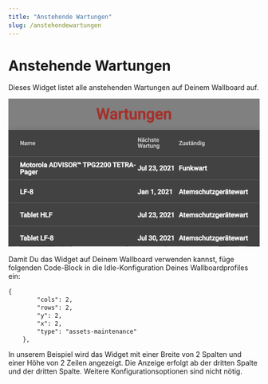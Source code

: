```yaml
---
title: "Anstehende Wartungen"
slug: /anstehendewartungen
---
```


# Anstehende Wartungen

Dieses Widget listet alle anstehenden Wartungen auf Deinem Wallboard auf.


![](/img/Bildschirmfoto-2021-11-14-um-20.15.13.png)



Damit Du das Widget auf Deinem Wallboard verwenden kannst, füge folgenden Code-Block in die Idle-Konfiguration Deines Wallboardprofiles ein:



```
{
        "cols": 2,
        "rows": 2,
        "y": 2,
        "x": 2,
        "type": "assets-maintenance"
    },
```



In unserem Beispiel wird das Widget mit einer Breite von 2 Spalten und einer Höhe von 2 Zeilen angezeigt. Die Anzeige erfolgt ab der dritten Spalte und der dritten Spalte. Weitere Konfigurationsoptionen sind nicht nötig.